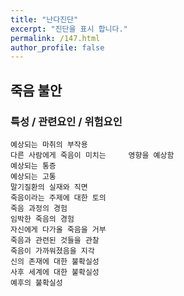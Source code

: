 ```yaml
---
title: "난다진단"
excerpt: "진단을 표시 합니다."
permalink: /147.html
author_profile: false
---
```

## 죽음 불안



### 특성 / 관련요인 / 위험요인

>   

    예상되는 마취의 부작용
    다른 사람에게 죽음이 미치는     영향을 예상함
    예상되는 통증
    예상되는 고통
    말기질환의 실재와 직면
    죽음이라는 주제에 대한 토의
    죽음 과정의 경험
    임박한 죽음의 경험
    자신에게 다가올 죽음을 거부
    죽음과 관련된 것들을 관찰
    죽음이 가까워졌음을 지각
    신의 존재에 대한 불확실성
    사후 세계에 대한 불확실성
    예후의 불확실성
